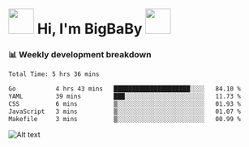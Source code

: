 <!-- Title -->
<h1>
    <img src="https://media.tenor.com/TlyRveJkgo4AAAAi/cloud-cloud-strife.gif" width="50"/>
    Hi, I'm BigBaBy
    <img src="https://media.tenor.com/TlyRveJkgo4AAAAi/cloud-cloud-strife.gif" width="50"/>
</h1>

<h3> 📊 Weekly development breakdown </h3>
<!-- waka-readme-stats -->

<!--START_SECTION:waka-->

```txt
Total Time: 5 hrs 36 mins

Go           4 hrs 43 mins   █████████████████████░░░░   84.10 %
YAML         39 mins         ███░░░░░░░░░░░░░░░░░░░░░░   11.73 %
CSS          6 mins          ▒░░░░░░░░░░░░░░░░░░░░░░░░   01.93 %
JavaScript   3 mins          ▒░░░░░░░░░░░░░░░░░░░░░░░░   01.07 %
Makefile     3 mins          ▒░░░░░░░░░░░░░░░░░░░░░░░░   00.99 %
```

<!--END_SECTION:waka-->

![Alt text](https://spotify-recently-played-readme.vercel.app/api?user=21b7yx6vkj66csord5swswvza&count=10&width=1000)
